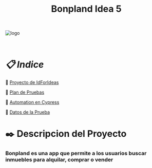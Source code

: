 
 <h1 align="center">Bonpland Idea 5</h1>

 <br />

 ![logo](https://user-images.githubusercontent.com/86979361/198842663-82f943bc-53a8-4e45-a4b5-2de48b80af1b.jpg)

<br />


<h1 align="left"><em>📋 Indice </em></h1>

📌 [Proyecto de IdForIdeas](https://drive.google.com/file/d/1X7tHO7CpUHDNBqgOVyzlZqUOdyPzViTh/view)
<br /> 

📌 [Plan de Pruebas ](./docs/Plan%20de%20Pruebas%20Bonpland%20-%20Idea%205%20(1).pdf)
<br />

📌 [Automation en Cypress](https://maxibarbo.github.io/Testing_Bonpland/)
<br />

📌 [Datos de la Prueba](#datos)
<br />


<h1 align="left">✒️ Descripcion del Proyecto</h1>
<h3 align="left">Bonpland es una app que permite a los usuarios buscar inmuebles para alquilar, comprar o vender </h3>


